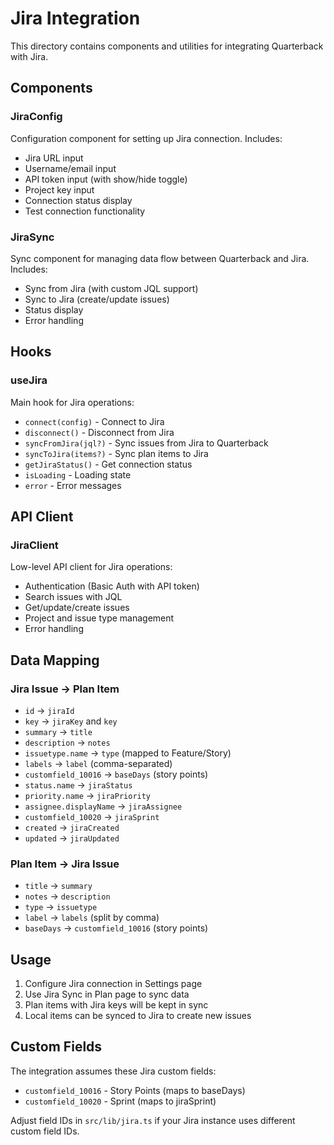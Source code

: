 # Jira Integration

This directory contains components and utilities for integrating Quarterback with Jira.

## Components

### JiraConfig
Configuration component for setting up Jira connection. Includes:
- Jira URL input
- Username/email input
- API token input (with show/hide toggle)
- Project key input
- Connection status display
- Test connection functionality

### JiraSync
Sync component for managing data flow between Quarterback and Jira. Includes:
- Sync from Jira (with custom JQL support)
- Sync to Jira (create/update issues)
- Status display
- Error handling

## Hooks

### useJira
Main hook for Jira operations:
- `connect(config)` - Connect to Jira
- `disconnect()` - Disconnect from Jira
- `syncFromJira(jql?)` - Sync issues from Jira to Quarterback
- `syncToJira(items?)` - Sync plan items to Jira
- `getJiraStatus()` - Get connection status
- `isLoading` - Loading state
- `error` - Error messages

## API Client

### JiraClient
Low-level API client for Jira operations:
- Authentication (Basic Auth with API token)
- Search issues with JQL
- Get/update/create issues
- Project and issue type management
- Error handling

## Data Mapping

### Jira Issue → Plan Item
- `id` → `jiraId`
- `key` → `jiraKey` and `key`
- `summary` → `title`
- `description` → `notes`
- `issuetype.name` → `type` (mapped to Feature/Story)
- `labels` → `label` (comma-separated)
- `customfield_10016` → `baseDays` (story points)
- `status.name` → `jiraStatus`
- `priority.name` → `jiraPriority`
- `assignee.displayName` → `jiraAssignee`
- `customfield_10020` → `jiraSprint`
- `created` → `jiraCreated`
- `updated` → `jiraUpdated`

### Plan Item → Jira Issue
- `title` → `summary`
- `notes` → `description`
- `type` → `issuetype`
- `label` → `labels` (split by comma)
- `baseDays` → `customfield_10016` (story points)

## Usage

1. Configure Jira connection in Settings page
2. Use Jira Sync in Plan page to sync data
3. Plan items with Jira keys will be kept in sync
4. Local items can be synced to Jira to create new issues

## Custom Fields

The integration assumes these Jira custom fields:
- `customfield_10016` - Story Points (maps to baseDays)
- `customfield_10020` - Sprint (maps to jiraSprint)

Adjust field IDs in `src/lib/jira.ts` if your Jira instance uses different custom field IDs.



